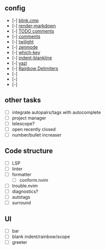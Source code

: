## config
- [-] [blink.cmp](https://cmp.saghen.dev/configuration/general.html)
- [-] [render-markdown](https://github.com/MeanderingProgrammer/render-markdown.nvim/wiki/Checkboxes)
- [-] [TODO comments](https://github.com/folke/todo-comments.nvim)
- [-] [comments](https://github.com/numToStr/Comment.nvim) 
- [-] [twilight](https://github.com/folke/twilight.nvim) 
- [-] [zenmode](https://github.com/folke/zen-mode.nvim) 
- [-] [which-key](https://github.com/folke/which-key.nvim) 
- [-] [indent-blankline](https://github.com/lukas-reineke/indent-blankline.nvim) 
- [-] [yazi](https://github.com/mikavilpas/yazi.nvim) 
- [-] [Rainbow Delimiters](https://gitlab.com/HiPhish/rainbow-delimiters.nvim) 
- [-] []() 
- [-] []() 
- [-] []() 

## other tasks
- [ ] integrate autopairs/tags with autocomplete
- [ ] project manager
- [ ] telescope?
- [ ] open recently closed
- [ ] number/bullet increaser

## Code structure
- [ ] LSP
- [ ] linter
- [ ] formatter
  - [ ] conform.nvim
- [ ] trouble.nvim
- [ ] diagnostics?
- [ ] autotags
- [ ] surround

## UI
- [ ] bar
- [ ] blank indent/rainbow/scope
- [ ] greeter
